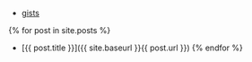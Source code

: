 * [gists](https://gist.github.com/nk23x/public?direction=desc&sort=updated)

{% for post in site.posts %}
* [{{ post.title }}]({{ site.baseurl }}{{ post.url }})
{% endfor %}